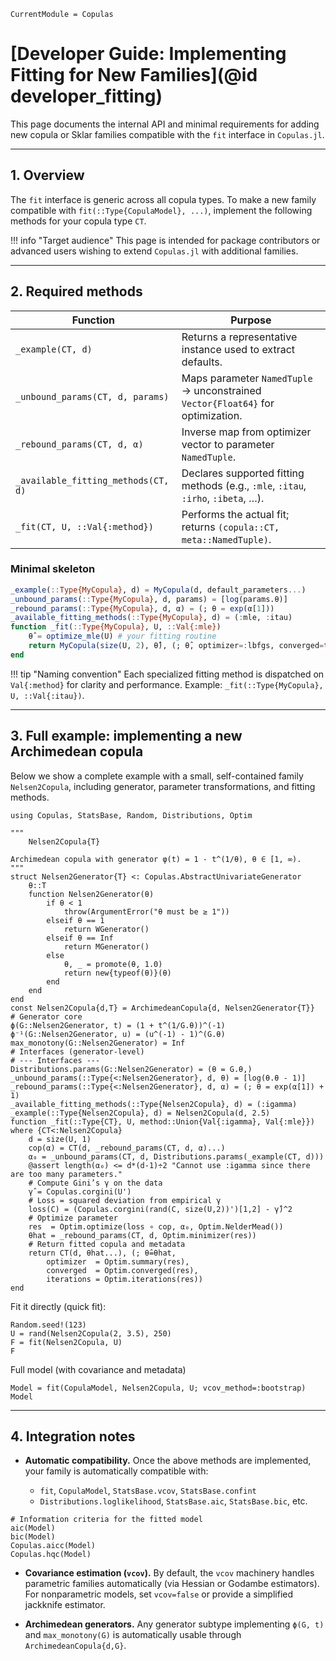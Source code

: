 ```@meta
CurrentModule = Copulas
```

# [Developer Guide: Implementing Fitting for New Families](@id developer_fitting)

This page documents the internal API and minimal requirements for adding new copula or Sklar families compatible with the `fit` interface in `Copulas.jl`.

---

## 1. Overview

The `fit` interface is generic across all copula types.
To make a new family compatible with `fit(::Type{CopulaModel}, ...)`, implement the following methods for your copula type `CT`.

!!! info "Target audience"
This page is intended for package contributors or advanced users wishing to extend `Copulas.jl` with additional families.

---

## 2. Required methods

| Function                            | Purpose                                                                           |
| ----------------------------------- | --------------------------------------------------------------------------------- |
| `_example(CT, d)`                   | Returns a representative instance used to extract defaults.                       |
| `_unbound_params(CT, d, params)`    | Maps parameter `NamedTuple` → unconstrained `Vector{Float64}` for optimization.   |
| `_rebound_params(CT, d, α)`         | Inverse map from optimizer vector to parameter `NamedTuple`.                      |
| `_available_fitting_methods(CT, d)` | Declares supported fitting methods (e.g., `:mle`, `:itau`, `:irho`, `:ibeta`, …). |
| `_fit(CT, U, ::Val{:method})`       | Performs the actual fit; returns `(copula::CT, meta::NamedTuple)`.                |

### Minimal skeleton

```julia
_example(::Type{MyCopula}, d) = MyCopula(d, default_parameters...)
_unbound_params(::Type{MyCopula}, d, params) = [log(params.θ)]
_rebound_params(::Type{MyCopula}, d, α) = (; θ = exp(α[1]))
_available_fitting_methods(::Type{MyCopula}, d) = (:mle, :itau)
function _fit(::Type{MyCopula}, U, ::Val{:mle})
    θ̂ = optimize_mle(U) # your fitting routine
    return MyCopula(size(U, 2), θ̂), (; θ̂, optimizer=:lbfgs, converged=true)
end
```

!!! tip "Naming convention"
Each specialized fitting method is dispatched on `Val{:method}` for clarity and performance.
Example: `_fit(::Type{MyCopula}, U, ::Val{:itau})`.

---

## 3. Full example: implementing a new Archimedean copula

Below we show a complete example with a small, self-contained family `Nelsen2Copula`, including generator, parameter transformations, and fitting methods.

```@example developer_fitting
using Copulas, StatsBase, Random, Distributions, Optim

"""
    Nelsen2Copula{T}

Archimedean copula with generator φ(t) = 1 - t^(1/θ), θ ∈ [1, ∞).
"""
struct Nelsen2Generator{T} <: Copulas.AbstractUnivariateGenerator
    θ::T
    function Nelsen2Generator(θ)
        if θ < 1
            throw(ArgumentError("θ must be ≥ 1"))
        elseif θ == 1
            return WGenerator()
        elseif θ == Inf
            return MGenerator()
        else
            θ, _ = promote(θ, 1.0)
            return new{typeof(θ)}(θ)
        end
    end
end
const Nelsen2Copula{d,T} = ArchimedeanCopula{d, Nelsen2Generator{T}}
# Generator core
ϕ(G::Nelsen2Generator, t) = (1 + t^(1/G.θ))^(-1)
ϕ⁻¹(G::Nelsen2Generator, u) = (u^(-1) - 1)^(G.θ)
max_monotony(G::Nelsen2Generator) = Inf
# Interfaces (generator-level)
# --- Interfaces ---
Distributions.params(G::Nelsen2Generator) = (θ = G.θ,)
_unbound_params(::Type{<:Nelsen2Generator}, d, θ) = [log(θ.θ - 1)]
_rebound_params(::Type{<:Nelsen2Generator}, d, α) = (; θ = exp(α[1]) + 1)
_available_fitting_methods(::Type{Nelsen2Copula}, d) = (:igamma)
_example(::Type{Nelsen2Copula}, d) = Nelsen2Copula(d, 2.5)
function _fit(::Type{CT}, U, method::Union{Val{:igamma}, Val{:mle}}) where {CT<:Nelsen2Copula}
    d = size(U, 1)
    cop(α) = CT(d, _rebound_params(CT, d, α)...)
    α₀ = _unbound_params(CT, d, Distributions.params(_example(CT, d)))
    @assert length(α₀) <= d*(d-1)÷2 "Cannot use :igamma since there are too many parameters."
    # Compute Gini’s γ on the data
    γ̂ = Copulas.corgini(U')
    # Loss = squared deviation from empirical γ
    loss(C) = (Copulas.corgini(rand(C, size(U,2))')[1,2] - γ̂)^2
    # Optimize parameter
    res  = Optim.optimize(loss ∘ cop, α₀, Optim.NelderMead())
    θhat = _rebound_params(CT, d, Optim.minimizer(res))
    # Return fitted copula and metadata
    return CT(d, θhat...), (; θ̂=θhat,
        optimizer  = Optim.summary(res),
        converged  = Optim.converged(res),
        iterations = Optim.iterations(res))
end
```

Fit it directly (quick fit):

```@example developer_fitting
Random.seed!(123)
U = rand(Nelsen2Copula(2, 3.5), 250)
F = fit(Nelsen2Copula, U)
F
```
Full model (with covariance and metadata)

```@example developer_fitting
Model = fit(CopulaModel, Nelsen2Copula, U; vcov_method=:bootstrap)
Model
```

---

## 4. Integration notes

* **Automatic compatibility.**
  Once the above methods are implemented, your family is automatically compatible with:

  * `fit`, `CopulaModel`, `StatsBase.vcov`, `StatsBase.confint`
  * `Distributions.loglikelihood`, `StatsBase.aic`, `StatsBase.bic`, etc.

```@example developer_fitting
# Information criteria for the fitted model
aic(Model)
bic(Model)
Copulas.aicc(Model)
Copulas.hqc(Model)
```

* **Covariance estimation (`vcov`).**
  By default, the `vcov` machinery handles parametric families automatically (via Hessian or Godambe estimators).
  For nonparametric models, set `vcov=false` or provide a simplified jackknife estimator.

* **Archimedean generators.**
  Any generator subtype implementing `ϕ(G, t)` and `max_monotony(G)` is automatically usable through `ArchimedeanCopula{d,G}`.
